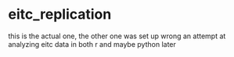 # eitc_replication
this is the actual one, the other one was set up wrong
an attempt at analyzing eitc data in both r and maybe python later

